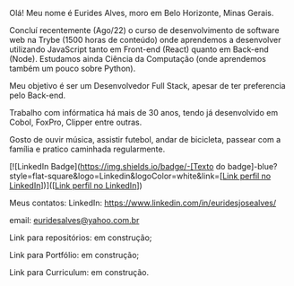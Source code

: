 Olá! 
Meu nome é Eurides Alves, moro em Belo Horizonte, Minas Gerais.

Concluí recentemente (Ago/22) o curso de desenvolvimento de software web na Trybe (1500 horas de conteúdo) onde aprendemos a desenvolver utilizando JavaScript tanto em Front-end (React) quanto em Back-end (Node). Estudamos ainda Ciência da Computação (onde aprendemos também um pouco sobre Python).

Meu objetivo é ser um Desenvolvedor Full Stack, apesar de ter preferencia pelo Back-end.

Trabalho com infórmatica há mais de 30 anos, tendo já desenvolvido em Cobol, FoxPro, Clipper entre outras.

Gosto de ouvir música, assistir futebol, andar de bicicleta, passear com a família e pratico caminhada regularmente.

[![LinkedIn Badge](https://img.shields.io/badge/-[Texto do badge]-blue?style=flat-square&logo=Linkedin&logoColor=white&link=[[Link perfil no LinkedIn](https://www.linkedin.com/in/euridesjosealves/)])]([[Link perfil no LinkedIn](https://www.linkedin.com/in/euridesjosealves/)])

Meus contatos:
LinkedIn: https://www.linkedin.com/in/euridesjosealves/

email: euridesalves@yahoo.com.br

Link para repositórios: em construção;

Link para Portfólio: em construção;

Link para Curriculum: em construção.

